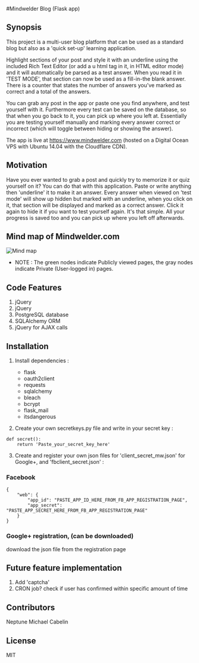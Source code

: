 #Mindwelder Blog (Flask app)

## Synopsis

This project is a multi-user blog platform that can be used as a standard blog but also as a 'quick set-up' learning application.

Highlight sections of your post and style it with an underline using the included Rich Text Editor (or add a u html tag in it, in HTML editor mode) and it will automatically be parsed as a test answer. When you read it in 'TEST MODE', that section can now be used as a fill-in-the blank answer. There is a counter that states the number of answers you've marked as correct and a total of the answers.

You can grab any post in the app or paste one you find anywhere, and test yourself with it. Furthermore every test can be saved on the database, so that when you go back to it, you can pick up where you left at. Essentially you are testing yourself manually and marking every answer correct or incorrect (which will toggle between hiding or showing the answer).

The app is live at https://www.mindwelder.com (hosted on a Digital Ocean VPS with Ubuntu 14.04 with the Cloudflare CDN).

## Motivation

Have you ever wanted to grab a post and quickly try to memorize it or quiz yourself on it? You can do that with this application. Paste or write anything then 'underline' it to make it an answer. Every answer when viewed on 'test mode' will show up hidden but marked with an underline, when you click on it, that section will be displayed and marked as a correct answer. Click it again to hide it if you want to test yourself again. It's that simple. All your progress is saved too and you can pick up where you left off afterwards.

## Mind map of Mindwelder.com
![Mind map](https://cloud.githubusercontent.com/assets/15892944/21464469/e5b3cf9e-c932-11e6-8447-a3841fe6d88b.png)


* NOTE : The green nodes indicate Publicly viewed pages, the gray nodes indicate Private (User-logged in) pages.

## Code Features
1. jQuery
2. jQuery
3. PostgreSQL database
4. SQLAlchemy ORM
5. jQuery for AJAX calls

## Installation
1. Install dependencies :
	* flask
	* oauth2client
	* requests
	* sqlalchemy
	* bleach
	* bcrypt
	* flask_mail
	* itsdangerous

2. Create your own secretkeys.py file and write in your secret key :
```
def secret():
	return 'Paste_your_secret_key_here'
```

3. Create and register your own json files for 'client_secret_mw.json' for Google+, and 'fbclient_secret.json' :

### Facebook
```
{
	"web": {
		"app_id": "PASTE_APP_ID_HERE_FROM_FB_APP_REGISTRATION_PAGE",
		"app_secret": "PASTE_APP_SECRET_HERE_FROM_FB_APP_REGISTRATION_PAGE"
	}
}
```

### Google+ registration, (can be downloaded)
download the json file from the registration page

## Future feature implementation
1. Add 'captcha'
2. CRON job? check if user has confirmed within specific amount of time

## Contributors

Neptune Michael Cabelin

## License

MIT
